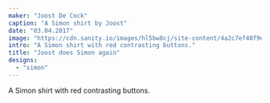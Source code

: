 ```yaml
---
maker: "Joost De Cock"
caption: "A Simon shirt by Joost"
date: "03.04.2017"
image: "https://cdn.sanity.io/images/hl5bw8cj/site-content/4a2c7ef48f9e59652e63af8e80f57272dfbf0873-1944x1944.jpg"
intro: "A Simon shirt with red contrasting buttons."
title: "Joost does Simon again"
designs:
  - "simon"
---
```


A Simon shirt with red contrasting buttons.

